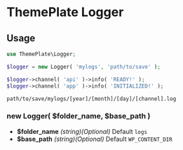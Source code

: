 # ThemePlate Logger

## Usage

```php
use ThemePlate\Logger;

$logger = new Logger( 'mylogs', 'path/to/save' );

$logger->channel( 'api' )->info( 'READY!' );
$logger->channel( 'app' )->info( 'INITIALIZED!' );
```

`path/to/save/mylogs/[year]/[month]/[day]/[channel].log`

### new Logger( $folder_name, $base_path )

- **$folder_name** *(string)(Optional)* Default `logs`
- **$base_path** *(string)(Optional)* Default `WP_CONTENT_DIR`
